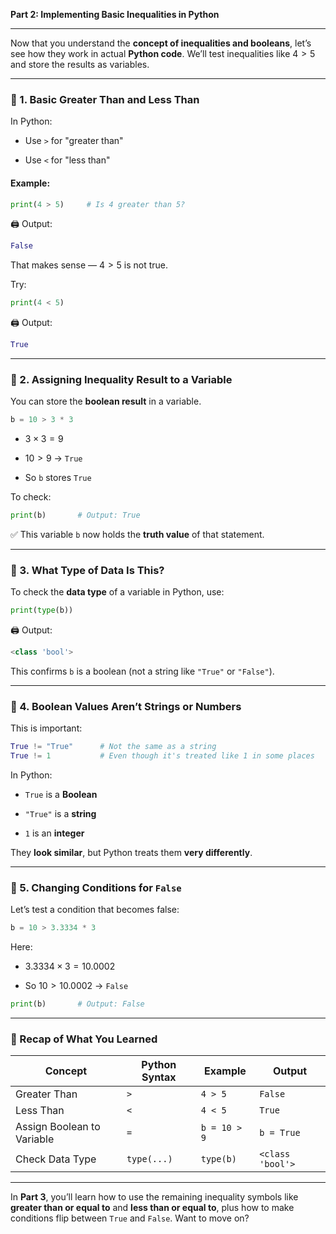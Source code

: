 **Part 2: Implementing Basic Inequalities in Python**

---

Now that you understand the **concept of inequalities and booleans**, let’s see how they work in actual **Python code**. We’ll test inequalities like $4 > 5$ and store the results as variables.

---

### 🧪 1. Basic Greater Than and Less Than

In Python:

- Use `>` for "greater than"
    
- Use `<` for "less than"
    

#### Example:

```python
print(4 > 5)     # Is 4 greater than 5?
```

🖨️ Output:

```python
False
```

That makes sense — $4 > 5$ is not true.

Try:

```python
print(4 < 5)
```

🖨️ Output:

```python
True
```

---

### 🔧 2. Assigning Inequality Result to a Variable

You can store the **boolean result** in a variable.

```python
b = 10 > 3 * 3
```

- $3 \times 3 = 9$
    
- $10 > 9$ → `True`
    
- So `b` stores `True`
    

To check:

```python
print(b)       # Output: True
```

✅ This variable `b` now holds the **truth value** of that statement.

---

### 🧠 3. What Type of Data Is This?

To check the **data type** of a variable in Python, use:

```python
print(type(b))
```

🖨️ Output:

```python
<class 'bool'>
```

This confirms `b` is a boolean (not a string like `"True"` or `"False"`).

---

### 🧮 4. Boolean Values Aren’t Strings or Numbers

This is important:

```python
True != "True"      # Not the same as a string
True != 1           # Even though it's treated like 1 in some places
```

In Python:

- `True` is a **Boolean**
    
- `"True"` is a **string**
    
- `1` is an **integer**
    

They **look similar**, but Python treats them **very differently**.

---

### 🧪 5. Changing Conditions for `False`

Let’s test a condition that becomes false:

```python
b = 10 > 3.3334 * 3
```

Here:

- $3.3334 \times 3 = 10.0002$
    
- So $10 > 10.0002$ → `False`
    

```python
print(b)       # Output: False
```

---

### 🧾 Recap of What You Learned

|Concept|Python Syntax|Example|Output|
|---|---|---|---|
|Greater Than|`>`|`4 > 5`|`False`|
|Less Than|`<`|`4 < 5`|`True`|
|Assign Boolean to Variable|`=`|`b = 10 > 9`|`b = True`|
|Check Data Type|`type(...)`|`type(b)`|`<class 'bool'>`|

---

In **Part 3**, you’ll learn how to use the remaining inequality symbols like **greater than or equal to** and **less than or equal to**, plus how to make conditions flip between `True` and `False`. Want to move on?
